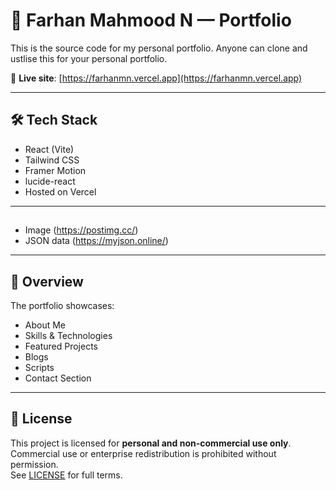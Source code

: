 # 💼 Farhan Mahmood N — Portfolio

This is the source code for my personal portfolio. Anyone can clone and ustlise this for your personal portfolio.

🔗 **Live site**: [https://farhanmn.vercel.app](https://farhanmn.vercel.app)

---

## 🛠️ Tech Stack

- React (Vite)
- Tailwind CSS
- Framer Motion
- lucide-react
- Hosted on Vercel

---

## 
- Image (https://postimg.cc/)
- JSON data (https://myjson.online/)

---

## 📁 Overview

The portfolio showcases:

- About Me
- Skills & Technologies
- Featured Projects
- Blogs
- Scripts
- Contact Section

---

## 📄 License

This project is licensed for **personal and non-commercial use only**.  
Commercial use or enterprise redistribution is prohibited without permission.  
See [LICENSE](./LICENSE) for full terms.
